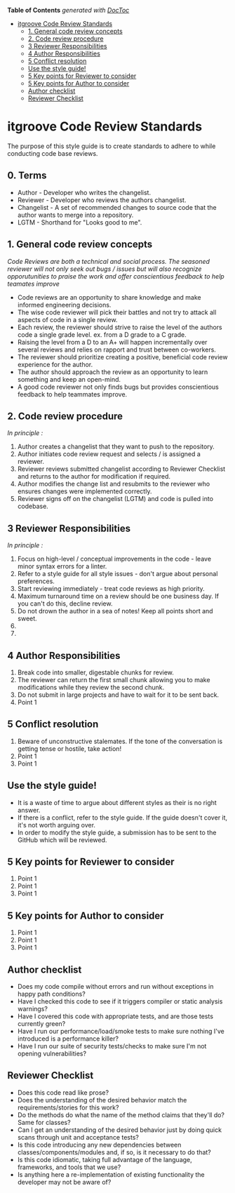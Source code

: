 <!-- START doctoc generated TOC please keep comment here to allow auto update -->
<!-- DON'T EDIT THIS SECTION, INSTEAD RE-RUN doctoc TO UPDATE -->
**Table of Contents**  *generated with [DocToc](https://github.com/thlorenz/doctoc)*

- [itgroove Code Review Standards](#itgroove-code-review-standards)
  - [1. General code review concepts](#1-general-code-review-concepts)
  - [2. Code review procedure](#2-code-review-procedure)
  - [3 Reviewer Responsibilities](#3-reviewer-responsibilities)
  - [4 Author Responsibilities](#4-author-responsibilities)
  - [5 Conflict resolution](#5-conflict-resolution)
  - [Use the style guide!](#use-the-style-guide)
  - [5 Key points for Reviewer to consider](#5-key-points-for-reviewer-to-consider)
  - [5 Key points for Author to consider](#5-key-points-for-author-to-consider)
  - [Author checklist](#author-checklist)
  - [Reviewer Checklist](#reviewer-checklist)

<!-- END doctoc generated TOC please keep comment here to allow auto update -->

# itgroove Code Review Standards

The purpose of this style guide is to create standards to adhere to while conducting code base reviews. 


<!-- Table of contents -->
## 0. Terms 
* Author - Developer who writes the changelist.
* Reviewer - Developer who reviews the authors changelist.
* Changelist - A set of recommended changes to source code that the author wants to merge into a repository.
* LGTM - Shorthand for "Looks good to me".

## 1. General code review concepts

*Code Reviews are both a technical and social process. The seasoned reviewer will not only seek out bugs / issues but will also recognize opporutunities to praise the work and offer conscientious feedback to help teamates improve*

* Code reviews are an opportunity to share knowledge and make informed engineering decisions.
* The wise code reviewer will pick their battles and not try to attack all aspects of code in a single review. 
* Each review, the reviewer should strive to raise the level of the authors code a single grade level. ex. from a D grade to a C grade. 
* Raising the level from a D to an A+ will happen incrementally over several reviews and relies on rapport and trust between co-workers.  
* The reviewer should prioritize creating a positive, beneficial code review experience for the author.
* The author should approach the review as an opportunity to learn something and keep an open-mind. 
* A good code reviewer not only finds bugs but provides conscientious feedback to help teammates improve. 

## 2. Code review procedure

*In principle :*

1. Author creates a changelist that they want to push to the repository. 
1. Author initiates code review request and selects / is assigned a reviewer. 
1. Reviewer reviews submitted changelist according to Reviewer Checklist and returns to the author for modification if required.
1. Author modifies the change list and resubmits to the reviewer who ensures changes were implemented correctly.
1. Reviewer signs off on the changelist (LGTM) and code is pulled into codebase.  

## 3 Reviewer Responsibilities

*In principle :*

1. Focus on high-level / conceptual improvements in the code - leave minor syntax errors for a linter. 
1. Refer to a style guide for all style issues - don't argue about personal preferences.
1. Start reviewing immediately - treat code reviews as high priority.
1. Maximum turnaround time on a review should be one business day. If you can't do this, decline review. 
1. Do not drown the author in a sea of notes! Keep all points short and sweet. 
1. 
1. 


## 4 Author Responsibilities

1. Break code into smaller, digestable chunks for review. 
1. The reviewer can return the first small chunk allowing you to make modifications while they review the second chunk. 
1. Do not submit in large projects and have to wait for it to be sent back.
1. Point 1

## 5 Conflict resolution 

1. Beware of unconstructive stalemates. If the tone of the conversation is getting tense or hostile, take action! 
1. Point 1
1. Point 1

## Use the style guide!
* It is a waste of time to argue about different styles as their is no right answer. 
* If there is a conflict, refer to the style guide. If the guide doesn't cover it, it's not worth arguing over. 
* In order to modify the style guide, a submission has to be sent to the GitHub which will be reviewed. 

## 5 Key points for Reviewer to consider 

1. Point 1
1. Point 1
1. Point 1

## 5 Key points for Author to consider 

1. Point 1
1. Point 1
1. Point 1

## Author checklist
* Does my code compile without errors and run without exceptions in happy path conditions?
* Have I checked this code to see if it triggers compiler or static analysis warnings?
* Have I covered this code with appropriate tests, and are those tests currently green?
* Have I run our performance/load/smoke tests to make sure nothing I've introduced is a performance killer?
* Have I run our suite of security tests/checks to make sure I'm not opening vulnerabilities?

## Reviewer Checklist
* Does this code read like prose?
* Does the understanding of the desired behavior match the requirements/stories for this work?
* Do the methods do what the name of the method claims that they'll do? Same for classes?
* Can I get an understanding of the desired behavior just by doing quick scans through unit and acceptance tests?
* Is this code introducing any new dependencies between classes/components/modules and, if so, is it necessary to do that?
* Is this code idiomatic, taking full advantage of the language, frameworks, and tools that we use?
* Is anything here a re-implementation of existing functionality the developer may not be aware of?
